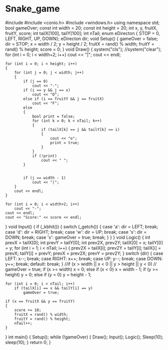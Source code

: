 # Snake_game
#include <iostream>
#include <conio.h>
#include <windows.h>
using namespace std;
bool gameOver;
const int width = 20;
const int height = 20;
int x, y, fruitX, fruitY, score;
int tailX[100], tailY[100];
int nTail;
enum eDirecton { STOP = 0, LEFT, RIGHT, UP, DOWN};
eDirecton dir;
void Setup()
{
	gameOver = false;
	dir = STOP;
	x = width / 2;
	y = height / 2;
	fruitX = rand() % width;
	fruitY = rand() % height;
	score = 0;
}
void Draw()
{
	system("cls"); //system("clear");
	for (int i = 0; i < width+2; i++)
		cout << "|";
	cout << endl;

	for (int i = 0; i < height; i++)
	{
		for (int j = 0; j < width; j++)
		{
			if (j == 0)
				cout << "-";
			if (i == y && j == x)
				cout << "O";
			else if (i == fruitY && j == fruitX)
				cout << "F";
			else
			{
				bool print = false;
				for (int k = 0; k < nTail; k++)
				{
					if (tailX[k] == j && tailY[k] == i)
					{
						cout << "o";
						print = true;
					}
				}
				if (!print)
					cout << " ";
			}
				

			if (j == width - 1)
				cout << "|";
		}
		cout << endl;
	}

	for (int i = 0; i < width+2; i++)
		cout << "-";
	cout << endl;
	cout << "Score:" << score << endl;
}
void Input()
{
	if (_kbhit())
	{
		switch (_getch())
		{
		case 'a':
			dir = LEFT;
			break;
		case 'd':
			dir = RIGHT;
			break;
		case 'w':
			dir = UP;
			break;
		case 's':
			dir = DOWN;
			break;
		case 'x':
			gameOver = true;
			break;
		}
	}
}
void Logic()
{
	int prevX = tailX[0];
	int prevY = tailY[0];
	int prev2X, prev2Y;
	tailX[0] = x;
	tailY[0] = y;
	for (int i = 1; i < nTail; i++)
	{
		prev2X = tailX[i];
		prev2Y = tailY[i];
		tailX[i] = prevX;
		tailY[i] = prevY;
		prevX = prev2X;
		prevY = prev2Y;
	}
	switch (dir)
	{
	case LEFT:
		x--;
		break;
	case RIGHT:
		x++;
		break;
	case UP:
		y--;
		break;
	case DOWN:
		y++;
		break;
	default:
		break;
	}
	//if (x > width || x < 0 || y > height || y < 0)
	//	gameOver = true;
	if (x >= width) x = 0; else if (x < 0) x = width - 1;
	if (y >= height) y = 0; else if (y < 0) y = height - 1;

	for (int i = 0; i < nTail; i++)
		if (tailX[i] == x && tailY[i] == y)
			gameOver = true;

	if (x == fruitX && y == fruitY)
	{
		score += 10;
		fruitX = rand() % width;
		fruitY = rand() % height;
		nTail++;
	}
}
int main()
{
	Setup();
	while (!gameOver)
	{
		Draw();
		Input();
		Logic();
		Sleep(10); sleep(10);
	}
	return 0;
}
